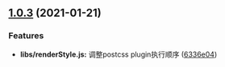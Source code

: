 ## [1.0.3](https://github.com/Oc-master/medusa-loader/compare/1.0.2...1.0.3) (2021-01-21)


### Features

* **libs/renderStyle.js:** 调整postcss plugin执行顺序 ([6336e04](https://github.com/Oc-master/medusa-loader/commit/6336e04948fdd624fc3d889945383336f0df3724))
